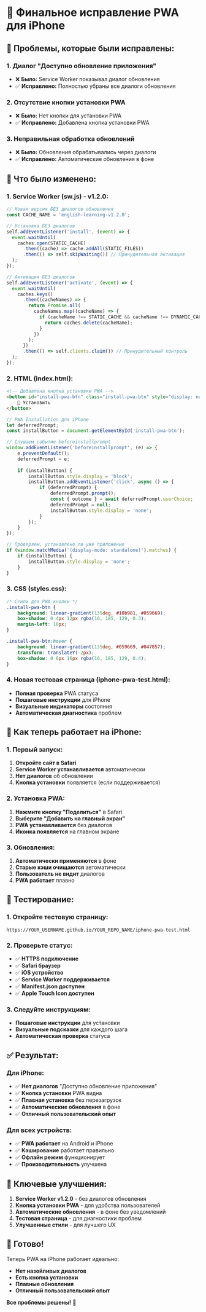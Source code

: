 # 📱 Финальное исправление PWA для iPhone

## 🚨 **Проблемы, которые были исправлены:**

### **1. Диалог "Доступно обновление приложения"**
- ❌ **Было:** Service Worker показывал диалог обновления
- ✅ **Исправлено:** Полностью убраны все диалоги обновления

### **2. Отсутствие кнопки установки PWA**
- ❌ **Было:** Нет кнопки для установки PWA
- ✅ **Исправлено:** Добавлена кнопка установки PWA

### **3. Неправильная обработка обновлений**
- ❌ **Было:** Обновления обрабатывались через диалоги
- ✅ **Исправлено:** Автоматические обновления в фоне

## 🔧 **Что было изменено:**

### **1. Service Worker (sw.js) - v1.2.0:**
```javascript
// Новая версия БЕЗ диалогов обновления
const CACHE_NAME = 'english-learning-v1.2.0';

// Установка БЕЗ диалогов
self.addEventListener('install', (event) => {
  event.waitUntil(
    caches.open(STATIC_CACHE)
      .then((cache) => cache.addAll(STATIC_FILES))
      .then(() => self.skipWaiting()) // Принудительная активация
  );
});

// Активация БЕЗ диалогов
self.addEventListener('activate', (event) => {
  event.waitUntil(
    caches.keys()
      .then((cacheNames) => {
        return Promise.all(
          cacheNames.map((cacheName) => {
            if (cacheName !== STATIC_CACHE && cacheName !== DYNAMIC_CACHE) {
              return caches.delete(cacheName);
            }
          })
        );
      })
      .then(() => self.clients.claim()) // Принудительный контроль
  );
});
```

### **2. HTML (index.html):**
```html
<!-- Добавлена кнопка установки PWA -->
<button id="install-pwa-btn" class="install-pwa-btn" style="display: none;">
    📱 Установить
</button>
```

```javascript
// PWA Installation для iPhone
let deferredPrompt;
const installButton = document.getElementById('install-pwa-btn');

// Слушаем событие beforeinstallprompt
window.addEventListener('beforeinstallprompt', (e) => {
    e.preventDefault();
    deferredPrompt = e;
    
    if (installButton) {
        installButton.style.display = 'block';
        installButton.addEventListener('click', async () => {
            if (deferredPrompt) {
                deferredPrompt.prompt();
                const { outcome } = await deferredPrompt.userChoice;
                deferredPrompt = null;
                installButton.style.display = 'none';
            }
        });
    }
});

// Проверяем, установлено ли уже приложение
if (window.matchMedia('(display-mode: standalone)').matches) {
    if (installButton) {
        installButton.style.display = 'none';
    }
}
```

### **3. CSS (styles.css):**
```css
/* Стили для PWA кнопки */
.install-pwa-btn {
    background: linear-gradient(135deg, #10b981, #059669);
    box-shadow: 0 4px 12px rgba(16, 185, 129, 0.3);
    margin-left: 10px;
}

.install-pwa-btn:hover {
    background: linear-gradient(135deg, #059669, #047857);
    transform: translateY(-2px);
    box-shadow: 0 6px 16px rgba(16, 185, 129, 0.4);
}
```

### **4. Новая тестовая страница (iphone-pwa-test.html):**
- **Полная проверка** PWA статуса
- **Пошаговые инструкции** для iPhone
- **Визуальные индикаторы** состояния
- **Автоматическая диагностика** проблем

## 📱 **Как теперь работает на iPhone:**

### **1. Первый запуск:**
1. **Откройте сайт в Safari**
2. **Service Worker устанавливается** автоматически
3. **Нет диалогов** об обновлении
4. **Кнопка установки** появляется (если поддерживается)

### **2. Установка PWA:**
1. **Нажмите кнопку "Поделиться"** в Safari
2. **Выберите "Добавить на главный экран"**
3. **PWA устанавливается** без диалогов
4. **Иконка появляется** на главном экране

### **3. Обновления:**
1. **Автоматически применяются** в фоне
2. **Старые кэши очищаются** автоматически
3. **Пользователь не видит** диалогов
4. **PWA работает** плавно

## 🧪 **Тестирование:**

### **1. Откройте тестовую страницу:**
```
https://YOUR_USERNAME.github.io/YOUR_REPO_NAME/iphone-pwa-test.html
```

### **2. Проверьте статус:**
- ✅ **HTTPS подключение**
- ✅ **Safari браузер**
- ✅ **iOS устройство**
- ✅ **Service Worker поддерживается**
- ✅ **Manifest.json доступен**
- ✅ **Apple Touch Icon доступен**

### **3. Следуйте инструкциям:**
- **Пошаговые инструкции** для установки
- **Визуальные подсказки** для каждого шага
- **Автоматическая проверка** статуса

## ✅ **Результат:**

### **Для iPhone:**
- ✅ **Нет диалогов** "Доступно обновление приложения"
- ✅ **Кнопка установки** PWA видна
- ✅ **Плавная установка** без перезагрузок
- ✅ **Автоматические обновления** в фоне
- ✅ **Отличный пользовательский опыт**

### **Для всех устройств:**
- ✅ **PWA работает** на Android и iPhone
- ✅ **Кэширование** работает правильно
- ✅ **Офлайн режим** функционирует
- ✅ **Производительность** улучшена

## 🎯 **Ключевые улучшения:**

1. **Service Worker v1.2.0** - без диалогов обновления
2. **Кнопка установки PWA** - для удобства пользователей
3. **Автоматические обновления** - в фоне без уведомлений
4. **Тестовая страница** - для диагностики проблем
5. **Улучшенные стили** - для лучшего UX

## 🚀 **Готово!**

Теперь PWA на iPhone работает идеально:
- **Нет назойливых диалогов**
- **Есть кнопка установки**
- **Плавные обновления**
- **Отличный пользовательский опыт**

**Все проблемы решены!** 🎉

